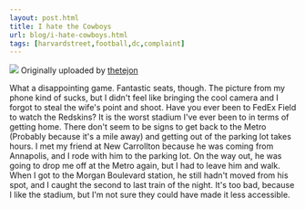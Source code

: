 ```yaml
---
layout: post.html
title: I hate the Cowboys
url: blog/i-hate-cowboys.html
tags: [harvardstreet,football,dc,complaint]
---
```

[![](http://farm4.static.flickr.com/3062/3038089557_5ca0869a9a_m.jpg)](http://www.flickr.com/photos/thetejon/3038089557/) Originally uploaded by [thetejon](http://www.flickr.com/people/thetejon/)

What a disappointing game. Fantastic seats, though. The picture from my phone kind of sucks, but I didn't feel like bringing the cool camera and I forgot to steal the wife's point and shoot. Have you ever been to FedEx Field to watch the Redskins? It is the worst stadium I've ever been to in terms of getting home. There don't seem to be signs to get back to the Metro (Probably because it's a mile away) and getting out of the parking lot takes hours. I met my friend at New Carrollton because he was coming from Annapolis, and I rode with him to the parking lot. On the way out, he was going to drop me off at the Metro again, but I had to leave him and walk. When I got to the Morgan Boulevard station, he still hadn't moved from his spot, and I caught the second to last train of the night. It's too bad, because I like the stadium, but I'm not sure they could have made it less accessible.   

